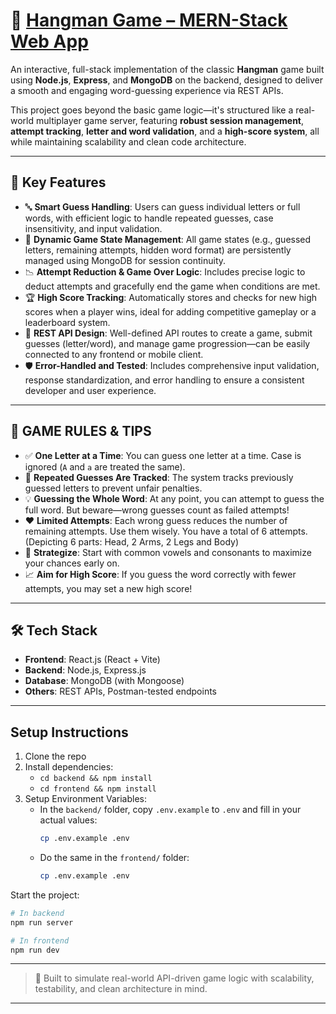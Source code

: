 # 🎯 [Hangman Game – MERN-Stack Web App](https://hangman-0ci9.onrender.com/)

An interactive, full-stack implementation of the classic **Hangman** game built using **Node.js**, **Express**, and **MongoDB** on the backend, designed to deliver a smooth and engaging word-guessing experience via REST APIs.

This project goes beyond the basic game logic—it's structured like a real-world multiplayer game server, featuring **robust session management**, **attempt tracking**, **letter and word validation**, and a **high-score system**, all while maintaining scalability and clean code architecture.

---

## 🚀 Key Features

- 🔤 **Smart Guess Handling**: Users can guess individual letters or full words, with efficient logic to handle repeated guesses, case insensitivity, and input validation.
- 🧠 **Dynamic Game State Management**: All game states (e.g., guessed letters, remaining attempts, hidden word format) are persistently managed using MongoDB for session continuity.
- 📉 **Attempt Reduction & Game Over Logic**: Includes precise logic to deduct attempts and gracefully end the game when conditions are met.
- 🏆 **High Score Tracking**: Automatically stores and checks for new high scores when a player wins, ideal for adding competitive gameplay or a leaderboard system.
- 📡 **REST API Design**: Well-defined API routes to create a game, submit guesses (letter/word), and manage game progression—can be easily connected to any frontend or mobile client.
- 🛡️ **Error-Handled and Tested**: Includes comprehensive input validation, response standardization, and error handling to ensure a consistent developer and user experience.

---

## 📏 GAME RULES & TIPS

- ✅ **One Letter at a Time**: You can guess one letter at a time. Case is ignored (`A` and `a` are treated the same).
- 🔄 **Repeated Guesses Are Tracked**: The system tracks previously guessed letters to prevent unfair penalties.
- 💡 **Guessing the Whole Word**: At any point, you can attempt to guess the full word. But beware—wrong guesses count as failed attempts!
- ❤️ **Limited Attempts**: Each wrong guess reduces the number of remaining attempts. Use them wisely. You have a total of 6 attempts. (Depicting 6 parts: Head, 2 Arms, 2 Legs and Body)
- 🧠 **Strategize**: Start with common vowels and consonants to maximize your chances early on.
- 📈 **Aim for High Score**: If you guess the word correctly with fewer attempts, you may set a new high score!

---

## 🛠️ Tech Stack

- **Frontend**: React.js (React + Vite) 
- **Backend**: Node.js, Express.js  
- **Database**: MongoDB (with Mongoose)  
- **Others**: REST APIs, Postman-tested endpoints  
---

## Setup Instructions

1. Clone the repo
2. Install dependencies:
   - `cd backend && npm install`
   - `cd frontend && npm install`
3. Setup Environment Variables:
   - In the `backend/` folder, copy `.env.example` to `.env` and fill in your actual values:
     ```bash
     cp .env.example .env
     ```
   - Do the same in the `frontend/` folder:
     ```bash
     cp .env.example .env
     ```

Start the project:
```bash
# In backend
npm run server

# In frontend
npm run dev
```
---

> 🎯 Built to simulate real-world API-driven game logic with scalability, testability, and clean architecture in mind.

---
